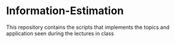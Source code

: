 # Information-Estimation
This repository contains the scripts that implements the topics and application seen during the lectures in class
